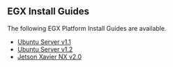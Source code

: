 ## EGX Install Guides

The following EGX Platform Install Guides are available.

- [Ubuntu Server v1.1](https://github.com/NVIDIA/egx-platform/blob/master/install-guides/Ubuntu_Server_v1.1.md)
- [Ubuntu Server v1.2](https://github.com/NVIDIA/egx-platform/blob/master/install-guides/Ubuntu_Server_v1.2.md)
- [Jetson Xavier NX v2.0](https://github.com/NVIDIA/egx-platform/blob/master/install-guides/Jetson_Xavier_NX_v2.0.md)
